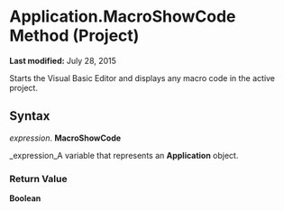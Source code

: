 
# Application.MacroShowCode Method (Project)

 **Last modified:** July 28, 2015

Starts the Visual Basic Editor and displays any macro code in the active project.

## Syntax

 _expression_. **MacroShowCode**

 _expression_A variable that represents an  **Application** object.


### Return Value

 **Boolean**

